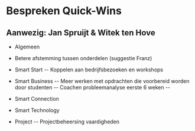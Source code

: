 # Bespreken Quick-Wins

## Aanwezig: Jan Spruijt & Witek ten Hove

- Algemeen
 - Betere afstemming tussen onderdelen (suggestie Franz)

- Smart Start
-- Koppelen aan bedrijfsbezoeken en workshops

- Smart Business
-- Meer werken met opdrachten die voorbereid worden door studenten
-- Coachen probleemanalyse eerste 6 weken
-- 

- Smart Connection

- Smart Technology

- Project
-- Projectbeheersing vaardigheden
